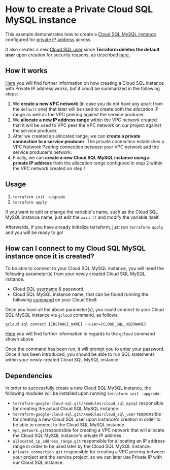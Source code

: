 # How to create a Private Cloud SQL MySQL instance

This example demonstrates how to create a [Cloud SQL MySQL instance](https://cloud.google.com/sql/docs/mysql) configured for [private IP address](https://cloud.google.com/sql/docs/mysql/configure-private-ip) access.

It also creates a new [Cloud SQL user](https://cloud.google.com/sql/docs/mysql/create-manage-users) since **Terraform deletes the default user** upon creation for security reasons, as described [here.](https://www.terraform.io/docs/providers/google/r/sql_database_instance.html)

## How it works

[Here](https://cloud.google.com/sql/docs/mysql/configure-private-services-access) you will find further information on how creating a Cloud SQL instance with Private IP address works, but it could be summarized in the following steps:

1. We **create a new VPC network** (in case you do not have any apart from the `default` one) that later will be used to create both the allocation IP range as well as the VPC peering against the service producer. 
2. We **allocate a new IP address range** within the VPC network created that it will be used to VPC peer the VPC network on our project against the service producer.
3. After we created an allocated range, we can **create a private connection to a service producer**. The private connection establishes a VPC Network Peering connection between your VPC network and the service producer's network.
4. Finally, we can **create a new Cloud SQL MySQL instance using a private IP address** from the allocation range configured in step 2 within the VPC network created on step 1.

## Usage

1. `terraform init -upgrade`
2. `terraform apply`

If you want to edit or change the variable's name, such as the Cloud SQL MySQL instance name, just edit the `main.tf` and modify the variable itself.

Afterwards, if you have already initialize terraform, just run `terraform apply` and you will be ready to go!

## How can I connect to my Cloud SQL MySQL instance once it is created?

To be able to connect to your Cloud SQL MySQL instance, you will need the following parameter(s) from your newly created Cloud SQL MySQL instance.

- Cloud SQL [username](https://cloud.google.com/sql/docs/mysql/create-manage-users#listing_users) & password.
- Cloud SQL MySQL instance name, that can be found running the following [command](https://cloud.google.com/sdk/gcloud/reference/sql/instances/list) on your Cloud Shell:

Once you have all the above parameter(s), you could connect to your Cloud SQL MySQL instance via `gcloud` command, as follows:

`gcloud sql connect [INSTANCE_NAME] --user=[CLOUD_SQL_USERNAME] `

[Here](https://cloud.google.com/sdk/gcloud/reference/sql/connect) you will find further information in regards to the `gcloud` command shown above.

Once the command has been run, it will prompt you to enter your password. Once it has been introduced, you should be able to run SQL statements within your newly created Cloud SQL MySQL instance!

## Dependencies

In order to successfully create a new Cloud SQL MySQL instance, the following modules will be installed upon running `terraform init -upgrade`:

- `terraform-google-cloud-sql.git//modules/cloud_sql_mysql` responsible for creating the actual Cloud SQL MySQL instance. 
- `terraform-google-cloud-sql.git//modules/cloud_sql_user` responsible for creating a new Cloud SQL user upon instance's creation in order to be able to connect to the Cloud SQL MySQL instance.
- `vpc_network.git`responsible for creating a VPC network that will allocate the Cloud SQL MySQL instance's private IP address.
- `allocated_ip_address_range.git` responsible for allocating an IP address range in order to be used later by the Cloud SQL MySQL instance.
- `private_connection.git` responsible for creating a VPC peering between your project and the service project, so we can later use Private IP with our Cloud SQL instance. 





